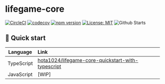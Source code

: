 # lifegame-core

[![CircleCI](https://circleci.com/gh/hota1024/lifegame-core.svg?style=svg)](https://circleci.com/gh/hota1024/lifegame-core)
[![codecov](https://codecov.io/gh/hota1024/lifegame-core/branch/master/graph/badge.svg)](https://codecov.io/gh/hota1024/lifegame-core)
[![npm version](https://badge.fury.io/js/lifegame-core.svg)](https://badge.fury.io/js/lifegame-core)
[![License: MIT](https://img.shields.io/badge/License-MIT-yellow.svg)](https://opensource.org/licenses/MIT)
![Github Starts](https://img.shields.io/github/stars/hota1024/lifegame-core.svg)

## 🚀 Quick start

| Language | Link |
|:---:|:----|
| TypeScript | [hota1024/lifegame-core-quickstart-with-typescript](https://github.com/hota1024/lifegame-core-quickstart-with-typescript) |
| JavaScript | [WIP] |
